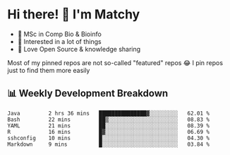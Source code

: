 # Hi there! 👋 I'm Matchy

- 🧬 MSc in Comp Bio & Bioinfo
- 🎈 Interested in a lot of things
- 💜 Love Open Source & knowledge sharing

Most of my pinned repos are not so-called "featured" repos 😂 I pin repos just to find them more easily

## 📊 Weekly Development Breakdown

<!--START_SECTION:waka-->

```text
Java         2 hrs 36 mins   ███████████████▓░░░░░░░░░   62.01 %
Bash         22 mins         ██▒░░░░░░░░░░░░░░░░░░░░░░   08.83 %
YAML         21 mins         ██░░░░░░░░░░░░░░░░░░░░░░░   08.39 %
R            16 mins         █▓░░░░░░░░░░░░░░░░░░░░░░░   06.69 %
sshconfig    10 mins         █░░░░░░░░░░░░░░░░░░░░░░░░   04.30 %
Markdown     9 mins          █░░░░░░░░░░░░░░░░░░░░░░░░   03.84 %
```

<!--END_SECTION:waka-->
